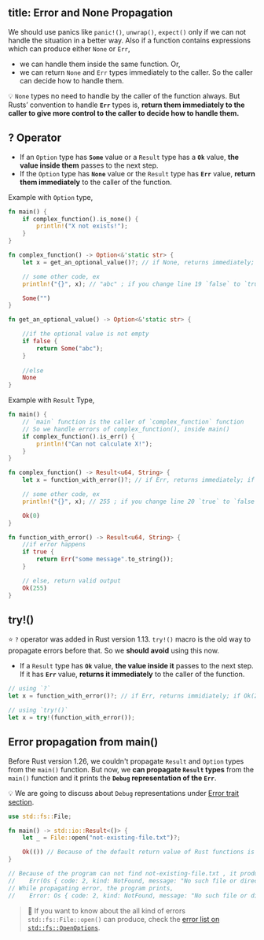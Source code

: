 title: Error and None Propagation
---

We should use panics like `panic!()`, `unwrap()`, `expect()` only if we can not handle the situation in a better way. Also if a function contains expressions which can produce either `None` or `Err`, 
- we can handle them inside the same function. Or,
- we can return `None` and `Err` types immediately to the caller. So the caller can decide how to handle them.

💡 `None` types no need to handle by the caller of the function always. But Rusts’ convention to handle **`Err`** types is, **return them immediately to the caller to give more control to the caller to decide how to handle them.**

## ? Operator

- If an `Option` type has **`Some`** value or a `Result` type has a **`Ok`** value, **the value inside them** passes to the next step.
- If the `Option` type has **`None`** value or the `Result` type has **`Err`** value, **return them immediately** to the caller of the function.

Example with `Option` type,

```rust
fn main() {
    if complex_function().is_none() {
        println!("X not exists!");
    }
}

fn complex_function() -> Option<&'static str> {
    let x = get_an_optional_value()?; // if None, returns immediately; if Some("abc"), set x to "abc"

    // some other code, ex
    println!("{}", x); // "abc" ; if you change line 19 `false` to `true` 

    Some("")
}

fn get_an_optional_value() -> Option<&'static str> {

    //if the optional value is not empty
    if false {
        return Some("abc");
    }
    
    //else
    None
}
```

Example with `Result` Type,

```rust
fn main() {
    // `main` function is the caller of `complex_function` function
    // So we handle errors of complex_function(), inside main()
    if complex_function().is_err() {
        println!("Can not calculate X!");
    }
}

fn complex_function() -> Result<u64, String> {
    let x = function_with_error()?; // if Err, returns immediately; if Ok(255), set x to 255

    // some other code, ex
    println!("{}", x); // 255 ; if you change line 20 `true` to `false`

    Ok(0)
}

fn function_with_error() -> Result<u64, String> {
    //if error happens
    if true {
        return Err("some message".to_string());
    }

    // else, return valid output
    Ok(255)
}
```

## try!()

⭐ `?` operator was added in Rust version 1.13. `try!()` macro is the old way to propagate errors before that. So we **should avoid** using this now.

- If a `Result` type has **`Ok`** value, **the value inside it** passes to the next step. If it has **`Err`** value, **returns it immediately** to the caller of the function.

```rust
// using `?`
let x = function_with_error()?; // if Err, returns immidiately; if Ok(255), set x to 255

// using `try!()`
let x = try!(function_with_error());
```

## Error propagation from main()

Before Rust version 1.26, we couldn't propagate `Result` and `Option` types from the `main()` function. But now, we **can propagate `Result` types** from the `main()` function and it prints the **`Debug` representation of the `Err`**.

💡 We are going to discuss about `Debug` representations under [Error trait section](e7.custom_error_types.html#Error-trait).

```rust
use std::fs::File;

fn main() -> std::io::Result<()> {
    let _ = File::open("not-existing-file.txt")?;

    Ok(()) // Because of the default return value of Rust functions is an empty tuple/ ()
}

// Because of the program can not find not-existing-file.txt , it produces,
//    Err(Os { code: 2, kind: NotFound, message: "No such file or directory" })
// While propagating error, the program prints,
//    Error: Os { code: 2, kind: NotFound, message: "No such file or directory" }
```

> 💯 If you want to know about the all kind of errors `std::fs::File::open()` can produce, check the [error list on `std::fs::OpenOptions`](https://doc.rust-lang.org/std/fs/struct.OpenOptions.html#errors).
